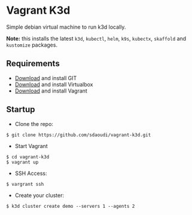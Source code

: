 # Vagrant K3d

Simple debian virtual machine to run k3d locally.

**Note:** this installs the latest `k3d`, `kubectl`, `helm`, `k9s`, `kubectx`, `skaffold` and `kustomize` packages.

## Requirements

 - [Download](https://git-scm.com/downloads) and install GIT
 - [Download](https://www.virtualbox.org/wiki/Downloads) and install Virtualbox
 - [Download](https://www.vagrantup.com/downloads.html) and install Vagrant

## Startup

- Clone the repo:

```
$ git clone https://github.com/sdaoudi/vagrant-k3d.git
```

- Start Vagrant

```
$ cd vagrant-k3d
$ vagrant up
```

- SSH Access:

```
$ vargrant ssh
```

- Create your cluster:

```
$ k3d cluster create demo --servers 1 --agents 2
```
